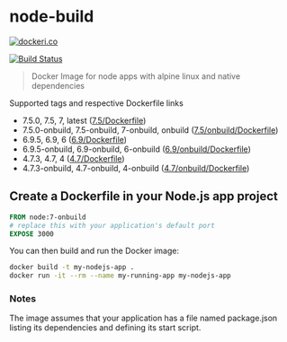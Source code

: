 # node-build

[![dockeri.co](http://dockeri.co/image/lgatica/node-build)](https://hub.docker.com/r/lgatica/node-build/)

[![Build Status](https://travis-ci.org/lgaticaq/node-build.svg?branch=master)](https://travis-ci.org/lgaticaq/node-build)

> Docker Image for node apps with alpine linux and native dependencies

Supported tags and respective Dockerfile links

- 7.5.0, 7.5, 7, latest ([7.5/Dockerfile](https://github.com/lgaticaq/node-build/blob/master/7.5.0/Dockerfile))
- 7.5.0-onbuild, 7.5-onbuild, 7-onbuild, onbuild ([7.5/onbuild/Dockerfile](https://github.com/lgaticaq/node-build/blob/master/7.5.0/onbuild/Dockerfile))
- 6.9.5, 6.9, 6 ([6.9/Dockerfile](https://github.com/lgaticaq/node-build/blob/master/6.9.5/Dockerfile))
- 6.9.5-onbuild, 6.9-onbuild, 6-onbuild ([6.9/onbuild/Dockerfile](https://github.com/lgaticaq/node-build/blob/master/6.9.5/onbuild/Dockerfile))
- 4.7.3, 4.7, 4 ([4.7/Dockerfile](https://github.com/lgaticaq/node-build/blob/master/4.7.3/Dockerfile))
- 4.7.3-onbuild, 4.7-onbuild, 4-onbuild ([4.7/onbuild/Dockerfile](https://github.com/lgaticaq/node-build/blob/master/4.7.3/onbuild/Dockerfile))

## Create a Dockerfile in your Node.js app project
```dockerfile
FROM node:7-onbuild
# replace this with your application's default port
EXPOSE 3000
```

You can then build and run the Docker image:

```bash
docker build -t my-nodejs-app .
docker run -it --rm --name my-running-app my-nodejs-app
```

### Notes
The image assumes that your application has a file named package.json listing its dependencies and defining its start script.
